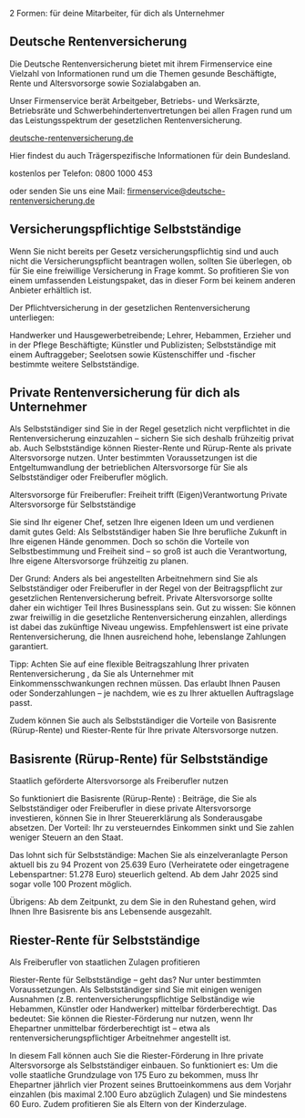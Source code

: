 2 Formen: für deine Mitarbeiter, für dich als Unternehmer

## Deutsche Rentenversicherung

Die Deutsche Rentenversicherung bietet mit ihrem Firmenservice eine Vielzahl von Informationen rund um die Themen gesunde Beschäftigte, Rente und Altersvorsorge sowie Sozialabgaben an.

Unser Firmenservice berät Arbeitgeber, Betriebs- und Werksärzte, Betriebsräte und Schwerbehindertenvertretungen bei allen Fragen rund um das Leistungsspektrum der gesetzlichen Rentenversicherung.

[deutsche-rentenversicherung.de](https://www.deutsche-rentenversicherung.de/DRV/DE/Experten/Arbeitgeber-und-Steuerberater/Firmenservice/firmenservice_node.html)

Hier findest du auch Trägerspezifische Informationen für dein Bundesland.

kostenlos per Telefon: 0800 1000 453

oder senden Sie uns eine Mail:
firmenservice@deutsche-rentenversicherung.de

## Versicherungspflichtige Selbstständige

Wenn Sie nicht bereits per Gesetz versicherungspflichtig sind und auch nicht die Versicherungspflicht beantragen wollen, sollten Sie überlegen, ob für Sie eine freiwillige Versicherung in Frage kommt. So profitieren Sie von einem umfassenden Leistungspaket, das in dieser Form bei keinem anderen Anbieter erhältlich ist.

Der Pflichtversicherung in der gesetzlichen Rentenversicherung unterliegen:

Handwerker und Hausgewerbetreibende;
Lehrer, Hebammen, Erzieher und in der Pflege Beschäftigte;
Künstler und Publizisten;
Selbstständige mit einem Auftraggeber;
Seelotsen sowie Küstenschiffer und -fischer
bestimmte weitere Selbstständige.

## Private Rentenversicherung für dich als Unternehmer

Als Selbstständiger sind Sie in der Regel gesetzlich nicht verpflichtet in die Rentenversicherung einzuzahlen – sichern Sie sich deshalb frühzeitig privat ab.
Auch Selbstständige können Riester-Rente und Rürup-Rente als private Altersvorsorge nutzen.
Unter bestimmten Voraussetzungen ist die Entgeltumwandlung der betrieblichen Altersvorsorge für Sie als Selbstständiger oder Freiberufler möglich.

Altersvorsorge für Freiberufler: Freiheit trifft (Eigen)Verantwortung
Private Altersvorsorge für Selbstständige

Sie sind Ihr eigener Chef, setzen Ihre eigenen Ideen um und verdienen damit gutes Geld: Als Selbstständiger haben Sie Ihre berufliche Zukunft in Ihre eigenen Hände genommen. Doch so schön die Vorteile von Selbstbestimmung und Freiheit sind – so groß ist auch die Verantwortung, Ihre eigene Altersvorsorge frühzeitig zu planen.

Der Grund: Anders als bei angestellten Arbeitnehmern sind Sie als Selbstständiger oder Freiberufler in der Regel von der Beitragspflicht zur gesetzlichen Rentenversicherung befreit. Private Altersvorsorge sollte daher ein wichtiger Teil Ihres Businessplans sein.
Gut zu wissen: Sie können zwar freiwillig in die gesetzliche
Rentenversicherung
einzahlen, allerdings ist dabei das zukünftige Niveau ungewiss. Empfehlenswert ist eine private Rentenversicherung, die Ihnen ausreichend hohe, lebenslange Zahlungen garantiert.

Tipp: Achten Sie auf eine flexible Beitragszahlung Ihrer
privaten Rentenversicherung
, da Sie als Unternehmer mit Einkommensschwankungen rechnen müssen. Das erlaubt Ihnen Pausen oder Sonderzahlungen – je nachdem, wie es zu Ihrer aktuellen Auftragslage passt.

Zudem können Sie auch als Selbstständiger die Vorteile von Basisrente (Rürup-Rente) und Riester-Rente für Ihre private Altersvorsorge nutzen.

## Basisrente (Rürup-Rente) für Selbstständige

Staatlich geförderte Altersvorsorge als Freiberufler nutzen

So funktioniert die
Basisrente (Rürup-Rente)
: Beiträge, die Sie als Selbstständiger oder Freiberufler in diese private Altersvorsorge investieren, können Sie in Ihrer Steuererklärung als Sonderausgabe absetzen. Der Vorteil: Ihr zu versteuerndes Einkommen sinkt und Sie zahlen weniger Steuern an den Staat.

Das lohnt sich für Selbstständige: Machen Sie als einzelveranlagte Person aktuell bis zu 94 Prozent von 25.639 Euro (Verheiratete oder eingetragene Lebenspartner: 51.278 Euro) steuerlich geltend. Ab dem Jahr 2025 sind sogar volle 100 Prozent möglich.

Übrigens: Ab dem Zeitpunkt, zu dem Sie in den Ruhestand gehen, wird Ihnen Ihre Basisrente bis ans Lebensende ausgezahlt.

## Riester-Rente für Selbstständige

Als Freiberufler von staatlichen Zulagen profitieren

Riester-Rente für Selbstständige – geht das? Nur unter bestimmten Voraussetzungen. Als Selbstständiger sind Sie mit einigen wenigen Ausnahmen (z.B. rentenversicherungspflichtige Selbständige wie Hebammen, Künstler oder Handwerker) mittelbar förderberechtigt. Das bedeutet: Sie können die Riester-Förderung nur nutzen, wenn Ihr Ehepartner unmittelbar förderberechtigt ist – etwa als rentenversicherungspflichtiger Arbeitnehmer angestellt ist.

In diesem Fall können auch Sie die Riester-Förderung in Ihre private Altersvorsorge als Selbstständiger einbauen. So funktioniert es: Um die volle staatliche Grundzulage von 175 Euro zu bekommen, muss Ihr Ehepartner jährlich vier Prozent seines Bruttoeinkommens aus dem Vorjahr einzahlen (bis maximal 2.100 Euro abzüglich Zulagen) und Sie mindestens 60 Euro. Zudem profitieren Sie als Eltern von der Kinderzulage.
